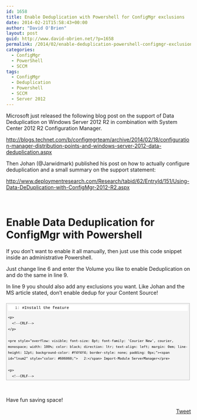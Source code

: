 ```yaml
---
id: 1658
title: Enable Deduplication with Powershell for ConfigMgr exclusions
date: 2014-02-21T15:58:43+00:00
author: "David O'Brien"
layout: post
guid: http://www.david-obrien.net/?p=1658
permalink: /2014/02/enable-deduplication-powershell-configmgr-exclusions/
categories:
  - ConfigMgr
  - PowerShell
  - SCCM
tags:
  - ConfigMgr
  - Deduplication
  - Powershell
  - SCCM
  - Server 2012
---
```

Microsoft just released the following blog post on the support of Data Deduplication on Windows Server 2012 R2 in combination with System Center 2012 R2 Configuration Manager.

<a href="http://blogs.technet.com/b/configmgrteam/archive/2014/02/18/configuration-manager-distribution-points-and-windows-server-2012-data-deduplication.aspx" onclick="_gaq.push(['_trackEvent', 'outbound-article', 'http://blogs.technet.com/b/configmgrteam/archive/2014/02/18/configuration-manager-distribution-points-and-windows-server-2012-data-deduplication.aspx', 'http://blogs.technet.com/b/configmgrteam/archive/2014/02/18/configuration-manager-distribution-points-and-windows-server-2012-data-deduplication.aspx']);" title="http://blogs.technet.com/b/configmgrteam/archive/2014/02/18/configuration-manager-distribution-points-and-windows-server-2012-data-deduplication.aspx">http://blogs.technet.com/b/configmgrteam/archive/2014/02/18/configuration-manager-distribution-points-and-windows-server-2012-data-deduplication.aspx</a>

Then Johan (@Jarwidmark) published his post on how to actually configure deduplication and a small summary on the support statement:

<a href="http://www.deploymentresearch.com/Research/tabid/62/EntryId/151/Using-Data-DeDuplication-with-ConfigMgr-2012-R2.aspx" onclick="_gaq.push(['_trackEvent', 'outbound-article', 'http://www.deploymentresearch.com/Research/tabid/62/EntryId/151/Using-Data-DeDuplication-with-ConfigMgr-2012-R2.aspx', 'http://www.deploymentresearch.com/Research/tabid/62/EntryId/151/Using-Data-DeDuplication-with-ConfigMgr-2012-R2.aspx']);" title="http://www.deploymentresearch.com/Research/tabid/62/EntryId/151/Using-Data-DeDuplication-with-ConfigMgr-2012-R2.aspx">http://www.deploymentresearch.com/Research/tabid/62/EntryId/151/Using-Data-DeDuplication-with-ConfigMgr-2012-R2.aspx</a>

&nbsp;

# Enable Data Deduplication for ConfigMgr with Powershell

If you don’t want to enable it all manually, then just use this code snippet inside an administrative Powershell.

Just change line 6 and enter the Volume you like to enable Deduplication on and do the same in line 9.
  
In line 9 you should also add any exclusions you want. Like Johan and the MS article stated, don’t enable dedup for your Content Source!

<div id="codeSnippetWrapper" style="overflow: auto; cursor: text; font-size: 8pt; font-family: 'Courier New', courier, monospace; width: 97.5%; direction: ltr; text-align: left; margin: 20px 0px 10px; line-height: 12pt; max-height: 200px; background-color: #f4f4f4; border: silver 1px solid; padding: 4px;">
  <div id="codeSnippet" style="overflow: visible; font-size: 8pt; font-family: 'Courier New', courier, monospace; width: 100%; color: black; direction: ltr; text-align: left; line-height: 12pt; background-color: #f4f4f4; border-style: none; padding: 0px;">
    <pre style="overflow: visible; font-size: 8pt; font-family: 'Courier New', courier, monospace; width: 100%; color: black; direction: ltr; text-align: left; margin: 0em; line-height: 12pt; background-color: white; border-style: none; padding: 0px;"><span id="lnum1" style="color: #606060;">   1:</span> #Install the feature</pre>
    
    <p>
      <!--CRLF-->
    </p>
    
    <pre style="overflow: visible; font-size: 8pt; font-family: 'Courier New', courier, monospace; width: 100%; color: black; direction: ltr; text-align: left; margin: 0em; line-height: 12pt; background-color: #f4f4f4; border-style: none; padding: 0px;"><span id="lnum2" style="color: #606060;">   2:</span> Import-Module ServerManager</pre>
    
    <p>
      <!--CRLF-->
    </p>
    
    <pre style="overflow: visible; font-size: 8pt; font-family: 'Courier New', courier, monospace; width: 100%; color: black; direction: ltr; text-align: left; margin: 0em; line-height: 12pt; background-color: white; border-style: none; padding: 0px;"><span id="lnum3" style="color: #606060;">   3:</span> Add-WindowsFeature -Name FS-Data-Deduplication</pre>
    
    <p>
      <!--CRLF-->
    </p>
    
    <pre style="overflow: visible; font-size: 8pt; font-family: 'Courier New', courier, monospace; width: 100%; color: black; direction: ltr; text-align: left; margin: 0em; line-height: 12pt; background-color: #f4f4f4; border-style: none; padding: 0px;"><span id="lnum4" style="color: #606060;">   4:</span></pre>
    
    <p>
      <!--CRLF-->
    </p>
    
    <pre style="overflow: visible; font-size: 8pt; font-family: 'Courier New', courier, monospace; width: 100%; color: black; direction: ltr; text-align: left; margin: 0em; line-height: 12pt; background-color: white; border-style: none; padding: 0px;"><span id="lnum5" style="color: #606060;">   5:</span> #Enable on volume</pre>
    
    <p>
      <!--CRLF-->
    </p>
    
    <pre style="overflow: visible; font-size: 8pt; font-family: 'Courier New', courier, monospace; width: 100%; color: black; direction: ltr; text-align: left; margin: 0em; line-height: 12pt; background-color: #f4f4f4; border-style: none; padding: 0px;"><span id="lnum6" style="color: #606060;">   6:</span> Enable-DedupVolume D:</pre>
    
    <p>
      <!--CRLF-->
    </p>
    
    <pre style="overflow: visible; font-size: 8pt; font-family: 'Courier New', courier, monospace; width: 100%; color: black; direction: ltr; text-align: left; margin: 0em; line-height: 12pt; background-color: white; border-style: none; padding: 0px;"><span id="lnum7" style="color: #606060;">   7:</span></pre>
    
    <p>
      <!--CRLF-->
    </p>
    
    <pre style="overflow: visible; font-size: 8pt; font-family: 'Courier New', courier, monospace; width: 100%; color: black; direction: ltr; text-align: left; margin: 0em; line-height: 12pt; background-color: #f4f4f4; border-style: none; padding: 0px;"><span id="lnum8" style="color: #606060;">   8:</span> # Set exclusions</pre>
    
    <p>
      <!--CRLF-->
    </p>
    
    <pre style="overflow: visible; font-size: 8pt; font-family: 'Courier New', courier, monospace; width: 100%; color: black; direction: ltr; text-align: left; margin: 0em; line-height: 12pt; background-color: white; border-style: none; padding: 0px;"><span id="lnum9" style="color: #606060;">   9:</span> Set-DedupVolume –Volume D: -ExcludeFolder <span style="color: #006080;">'D:\ContentSource'</span></pre>
    
    <p>
      <!--CRLF-->
    </p>
  </div>
</div>

&nbsp;

Have fun saving space! 

<div style="float: right; margin-left: 10px;">
  <a href="https://twitter.com/share" onclick="_gaq.push(['_trackEvent', 'outbound-article', 'https://twitter.com/share', 'Tweet']);" class="twitter-share-button" data-hashtags="ConfigMgr,Deduplication,Powershell,SCCM,Server+2012" data-count="vertical" data-url="http://www.david-obrien.net/2014/02/enable-deduplication-powershell-configmgr-exclusions/">Tweet</a>
</div>
